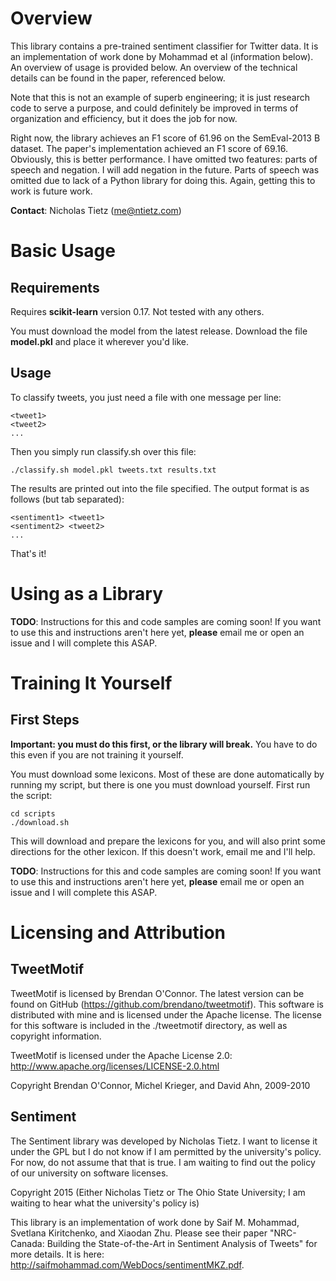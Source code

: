 Overview
========

This library contains a pre-trained sentiment classifier for Twitter data. It
is an implementation of work done by Mohammad et al (information below).
An overview of usage is provided below. An overview of the technical details
can be found in the paper, referenced below.

Note that this is not an example of superb engineering; it is just research
code to serve a purpose, and could definitely be improved in terms of
organization and efficiency, but it does the job for now.

Right now, the library achieves an F1 score of 61.96 on the SemEval-2013 B
dataset. The paper's implementation achieved an F1 score of 69.16. Obviously,
this is better performance. I have omitted two features: parts of speech and
negation. I will add negation in the future. Parts of speech was omitted due to
lack of a Python library for doing this. Again, getting this to work is future
work.

**Contact**: Nicholas Tietz (me@ntietz.com)

Basic Usage
===========

Requirements
------------

Requires **scikit-learn** version 0.17. Not tested with any others.

You must download the model from the latest release. Download the file
**model.pkl** and place it wherever you'd like.

Usage
-----

To classify tweets, you just need a file with one message per line:

```
<tweet1>
<tweet2>
...
```

Then you simply run classify.sh over this file:

```
./classify.sh model.pkl tweets.txt results.txt
```

The results are printed out into the file specified. The output format is as
follows (but tab separated):

```
<sentiment1> <tweet1>
<sentiment2> <tweet2>
...
```

That's it!

Using as a Library
==================

**TODO**: Instructions for this and code samples are coming soon! If you want
to use this and instructions aren't here yet, **please** email me or open an
issue and I will complete this ASAP.

Training It Yourself
====================

First Steps
-----------

**Important: you must do this first, or the library will break.**
You have to do this even if you are not training it yourself.

You must download some lexicons. Most of these are done automatically by running
my script, but there is one you must download yourself. First run the script:

```
cd scripts
./download.sh
```

This will download and prepare the lexicons for you, and will also print some
directions for the other lexicon. If this doesn't work, email me and I'll help.

**TODO**: Instructions for this and code samples are coming soon! If you want
to use this and instructions aren't here yet, **please** email me or open an
issue and I will complete this ASAP.

Licensing and Attribution
=========================

TweetMotif
----------

TweetMotif is licensed by Brendan O'Connor. The latest version can be found on
GitHub (https://github.com/brendano/tweetmotif). This software is distributed
with mine and is licensed under the Apache license. The license for this
software is included in the ./tweetmotif directory, as well as copyright
information.

TweetMotif is licensed under the Apache License 2.0: http://www.apache.org/licenses/LICENSE-2.0.html

Copyright Brendan O'Connor, Michel Krieger, and David Ahn, 2009-2010

Sentiment
---------

The Sentiment library was developed by Nicholas Tietz. I want to license it
under the GPL but I do not know if I am permitted by the university's policy.
For now, do not assume that that is true. I am waiting to find out the policy
of our university on software licenses.

Copyright 2015 (Either Nicholas Tietz or The Ohio State University; I am waiting to hear what the university's policy is)

This library is an implementation of work done by Saif M. Mohammad, Svetlana
Kiritchenko, and Xiaodan Zhu. Please see their paper "NRC-Canada: Building the
State-of-the-Art in Sentiment Analysis of Tweets" for more details. It is
here: http://saifmohammad.com/WebDocs/sentimentMKZ.pdf.

